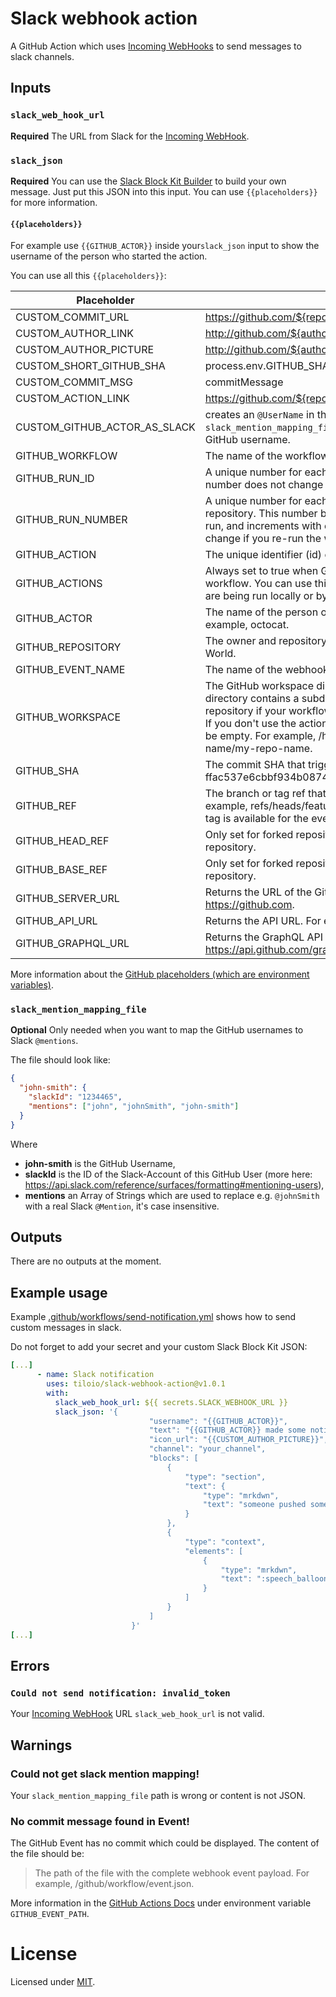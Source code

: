 # Slack webhook action

A GitHub Action which uses [Incoming WebHooks](https://api.slack.com/messaging/webhooks) to send messages to slack channels.

## Inputs

### `slack_web_hook_url`

**Required** The URL from Slack for the [Incoming WebHook](https://api.slack.com/messaging/webhooks).

### `slack_json`

**Required** You can use the [Slack Block Kit Builder](https://app.slack.com/block-kit-builder) to build your own message.
Just put this JSON into this input. You can use `{{placeholders}}` for more information.

#### `{{placeholders}}`

For example use `{{GITHUB_ACTOR}}` inside your`slack_json` input to show the username of the person who started the action.

You can use all this `{{placeholders}}`:

| Placeholder                  | Renders to                                                                                                                                                                                                                                                                                                  |
| ---------------------------- | ----------------------------------------------------------------------------------------------------------------------------------------------------------------------------------------------------------------------------------------------------------------------------------------------------------- |
| CUSTOM_COMMIT_URL            | https://github.com/${repositoryName}/commit/${commitSHA}                                                                                                                                                                                                                                                    |
| CUSTOM_AUTHOR_LINK           | http://github.com/${authorName}                                                                                                                                                                                                                                                                             |
| CUSTOM_AUTHOR_PICTURE        | http://github.com/${authorName}.png?size=32                                                                                                                                                                                                                                                                 |
| CUSTOM_SHORT_GITHUB_SHA      | process.env.GITHUB_SHA.substring(0, 7)                                                                                                                                                                                                                                                                      |
| CUSTOM_COMMIT_MSG            | commitMessage                                                                                                                                                                                                                                                                                               |
| CUSTOM_ACTION_LINK           | https://github.com/${repositoryName}/actions/runs/${runId}                                                                                                                                                                                                                                                  |
| CUSTOM_GITHUB_ACTOR_AS_SLACK | creates an `@UserName` in the Slack message. Needs the `slack_mention_mapping_file` input, otherwise it will return the GitHub username.                                                                                                                                                                    |
| GITHUB_WORKFLOW              | The name of the workflow.                                                                                                                                                                                                                                                                                   |
| GITHUB_RUN_ID                | A unique number for each run within a repository. This number does not change if you re-run the workflow run.                                                                                                                                                                                               |
| GITHUB_RUN_NUMBER            | A unique number for each run of a particular workflow in a repository. This number begins at 1 for the workflow's first run, and increments with each new run. This number does not change if you re-run the workflow run.                                                                                  |
| GITHUB_ACTION                | The unique identifier (id) of the action.                                                                                                                                                                                                                                                                   |
| GITHUB_ACTIONS               | Always set to true when GitHub Actions is running the workflow. You can use this variable to differentiate when tests are being run locally or by GitHub Actions.                                                                                                                                           |
| GITHUB_ACTOR                 | The name of the person or app that initiated the workflow. For example, octocat.                                                                                                                                                                                                                            |
| GITHUB_REPOSITORY            | The owner and repository name. For example, octocat/Hello-World.                                                                                                                                                                                                                                            |
| GITHUB_EVENT_NAME            | The name of the webhook event that triggered the workflow.                                                                                                                                                                                                                                                  |
| GITHUB_WORKSPACE             | The GitHub workspace directory path. The workspace directory contains a subdirectory with a copy of your repository if your workflow uses the actions/checkout action. If you don't use the actions/checkout action, the directory will be empty. For example, /home/runner/work/my-repo-name/my-repo-name. |
| GITHUB_SHA                   | The commit SHA that triggered the workflow. For example, ffac537e6cbbf934b08745a378932722df287a53.                                                                                                                                                                                                          |
| GITHUB_REF                   | The branch or tag ref that triggered the workflow. For example, refs/heads/feature-branch-1. If neither a branch or tag is available for the event type, the variable will not exist.                                                                                                                       |
| GITHUB_HEAD_REF              | Only set for forked repositories. The branch of the head repository.                                                                                                                                                                                                                                        |
| GITHUB_BASE_REF              | Only set for forked repositories. The branch of the base repository.                                                                                                                                                                                                                                        |
| GITHUB_SERVER_URL            | Returns the URL of the GitHub server. For example: https://github.com.                                                                                                                                                                                                                                      |
| GITHUB_API_URL               | Returns the API URL. For example: https://api.github.com.                                                                                                                                                                                                                                                   |
| GITHUB_GRAPHQL_URL           | Returns the GraphQL API URL. For example: https://api.github.com/graphql.                                                                                                                                                                                                                                   |

More information about the [GitHub placeholders (which are environment variables)](https://docs.github.com/en/free-pro-team@latest/actions/reference/environment-variables).

### `slack_mention_mapping_file`

**Optional** Only needed when you want to map the GitHub usernames to Slack `@mentions`.

The file should look like:

```json
{
  "john-smith": {
    "slackId": "1234465",
    "mentions": ["john", "johnSmith", "john-smith"]
  }
}
```

Where

- **john-smith** is the GitHub Username,
- **slackId** is the ID of the Slack-Account of this GitHub User (more here: https://api.slack.com/reference/surfaces/formatting#mentioning-users),
- **mentions** an Array of Strings which are used to replace e.g. `@johnSmith` with a real Slack `@Mention`, it's case insensitive.

## Outputs

There are no outputs at the moment.

## Example usage

Example [.github/workflows/send-notification.yml](./.github/workflows/send-notification.yml) shows how to send custom messages in slack.

Do not forget to add your secret and your custom Slack Block Kit JSON:

```yml
[...]
      - name: Slack notification
        uses: tiloio/slack-webhook-action@v1.0.1
        with:
          slack_web_hook_url: ${{ secrets.SLACK_WEBHOOK_URL }}
          slack_json: '{
                               "username": "{{GITHUB_ACTOR}}",
                               "text": "{{GITHUB_ACTOR}} made some notification",
                               "icon_url": "{{CUSTOM_AUTHOR_PICTURE}}",
                               "channel": "your_channel",
                               "blocks": [
                                   {
                                       "type": "section",
                                       "text": {
                                           "type": "mrkdwn",
                                           "text": "someone pushed something.\n_{{CUSTOM_COMMIT_MSG}}_"
                                       }
                                   },
                                   {
                                       "type": "context",
                                       "elements": [
                                           {
                                               "type": "mrkdwn",
                                               "text": ":speech_balloon: commit <{{CUSTOM_COMMIT_URL}}|{{CUSTOM_SHORT_GITHUB_SHA}}>"
                                           }
                                       ]
                                   }
                               ]
                           }'
[...]
```

## Errors

### `Could not send notification: invalid_token`

Your [Incoming WebHook](https://api.slack.com/messaging/webhooks) URL `slack_web_hook_url` is not valid.

## Warnings

### Could not get slack mention mapping!

Your `slack_mention_mapping_file` path is wrong or content is not JSON.

### No commit message found in Event!

The GitHub Event has no commit which could be displayed. The content of the file should be:

> The path of the file with the complete webhook event payload. For example, /github/workflow/event.json.

More information in the [GitHub Actions Docs](https://docs.github.com/en/free-pro-team@latest/actions/reference/environment-variables#default-environment-variables) under environment variable `GITHUB_EVENT_PATH`.

# License

Licensed under [MIT](./LICENSE).

